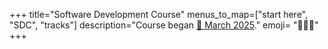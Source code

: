 +++
title="Software Development Course"
menus_to_map=["start here", "SDC", "tracks"]
description="Course began [📅 March 2025](https://curriculum.codeyourfuture.io)."
emoji= "🧑🏾‍🔧" 
+++

